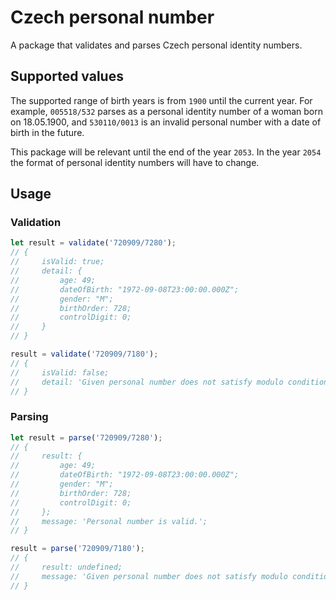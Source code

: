 # Czech personal number

A package that validates and parses Czech personal identity numbers.

## Supported values

The supported range of birth years is from `1900` until the current year. For example,
`005518/532` parses as a personal identity number of a woman born on 18.05.1900, and `530110/0013` is an invalid personal number with a date of birth in the future.

This package will be relevant until the end of the year `2053`. In the year `2054` the format of personal identity numbers will have to change.

## Usage

### Validation

```js
let result = validate('720909/7280');
// {
//     isValid: true;
//     detail: {
//         age: 49;
//         dateOfBirth: "1972-09-08T23:00:00.000Z";
//         gender: "M";
//         birthOrder: 728;
//         controlDigit: 0;
//     }
// }

result = validate('720909/7180');
// {
//     isValid: false;
//     detail: 'Given personal number does not satisfy modulo condition. Input value: 720909/7180.';
// }
```

### Parsing

```js
let result = parse('720909/7280');
// {
//     result: {
//         age: 49;
//         dateOfBirth: "1972-09-08T23:00:00.000Z";
//         gender: "M";
//         birthOrder: 728;
//         controlDigit: 0;
//     };
//     message: 'Personal number is valid.';
// }

result = parse('720909/7180');
// {
//     result: undefined;
//     message: 'Given personal number does not satisfy modulo condition. Input value: 720909/7180.';
// }
```

